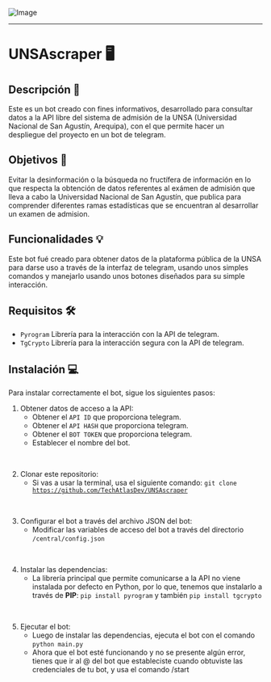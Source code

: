 ![Image](https://upload.wikimedia.org/wikipedia/commons/thumb/3/3a/LOGO_UNSA.png/1200px-LOGO_UNSA.png)

---

# UNSAscraper 🖥️

## Descripción 📝

Este es un bot creado con fines informativos, desarrollado para consultar datos a la API libre del sistema de admisión de la UNSA (Universidad Nacional de San Agustín, Arequipa), con el que permite hacer un despliegue del proyecto en un bot de telegram.

## Objetivos 🎯

Evitar la desinformación o la búsqueda no fructífera de información en lo que respecta la obtención de datos referentes al exámen de admisión que lleva a cabo la Universidad Nacional de San Agustín, que publica para comprender diferentes ramas estadísticas que se encuentran al desarrollar un examen de admision.

## Funcionalidades 💡

Este bot fué creado para obtener datos de la plataforma pública de la UNSA para darse uso a través de la interfaz de telegram, usando unos simples comandos y manejarlo usando unos botones diseñados para su simple interacción.

## Requisitos 🛠️

- <code>Pyrogram</code> Librería para la interacción con la API de telegram.
- <code>TgCrypto</code> Librería para la interacción segura con la API de telegram.

## Instalación 💻

Para instalar correctamente el bot, sigue los siguientes pasos:

1) Obtener datos de acceso a la API:
    - Obtener el <code>API ID</code> que proporciona telegram.
    - Obtener el <code>API HASH</code> que proporciona telegram.
    - Obtener el <code>BOT TOKEN</code> que proporciona telegram.
    - Establecer el nombre del bot.

<br>

2) Clonar este repositorio:
    - Si vas a usar la terminal, usa el siguiente comando: <code>git clone https://github.com/TechAtlasDev/UNSAscraper</code>

<br>

3) Configurar el bot a través del archivo JSON del bot:
    - Modificar las variables de acceso del bot a través del directorio <code>/central/config.json</code>

<br>

4) Instalar las dependencias:
    - La librería principal que permite comunicarse a la API no viene instalada por defecto en Python, por lo que, tenemos que instalarlo a través de <b>PIP</b>: <code>pip install pyrogram</code> y también <code>pip install tgcrypto</code>

<br>

5) Ejecutar el bot:
    - Luego de instalar las dependencias, ejecuta el bot con el comando <code>python main.py</code>
    - Ahora que el bot esté funcionando y no se presente algún error, tienes que ir al @ del bot que estableciste cuando obtuviste las credenciales de tu bot, y usa el comando /start

